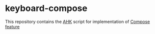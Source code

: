 # keyboard-compose
This repository contains the [AHK](https://www.autohotkey.com/) script for implementation of [Compose feature](https://dreymar.colemak.org/layers-main.html#sequences)
